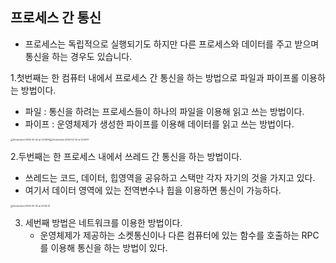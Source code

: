 ## 프로세스 간 통신

- 프로세스는 독립적으로 실행되기도 하지만 다른 프로세스와 데이터를 주고 받으며 통신을 하는 경우도 있습니다.

1.첫번째는 한 컴퓨터 내에서 프로세스 간 통신을 하는 방법으로 파일과 파이프롤 이용하는 방법이다.

- 파일 : 통신을 하려는 프로세스들이 하나의 파일을 이용해 읽고 쓰는 방법이다.
- 파이프 : 운영체제가 생성한 파이프를 이용해 데이터를 읽고 쓰는 방법이다.

<img src="./capture/Screenshot 2024-02-22 at 23.48.14.png" alt="Screenshot 2024-02-22 at 23.48.14" style="zoom: 25%;" /><img src="./capture/Screenshot 2024-02-22 at 23.50.11.png" alt="Screenshot 2024-02-22 at 23.50.11" style="zoom:25%;" />

2.두번째는 한 프로세스 내에서 쓰레드 간 통신을 하는 방법이다.

- 쓰레드는 코드, 데이터, 힙영역을 공유하고 스택만 각자 자기의 것을 가지고 있다.
- 여기서 데이터 영역에 있는 전역변수나 힙을 이용하면 통신이 가능하다.

<img src="./capture/Screenshot 2024-02-22 at 23.52.31.png" alt="Screenshot 2024-02-22 at 23.52.31" style="zoom:25%;" />

3. 세번째 방법은 네트워크를 이용한 방법이다.
   - 운영체제가 제공하는 소켓통신이나 다른 컴퓨터에 있는 함수를 호출하는 RPC를 이용해 통신을 하는 방법이 있다.